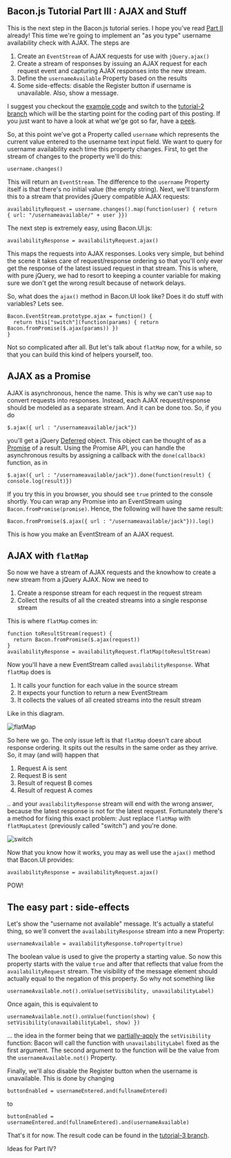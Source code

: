 ## Bacon.js Tutorial Part III : AJAX and Stuff

This is the next step in the Bacon.js tutorial series. I hope you've read
[Part II](http://nullzzz.blogspot.fi/2012/11/baconjs-tutorial-part-ii-get-started.html) already! This time we're
going to implement an "as you type" username availability check with
AJAX. The steps are

1. Create an `EventStream` of AJAX requests for use with
   `jQuery.ajax()`
2. Create a stream of responses by issuing an AJAX request for each
   request event and capturing AJAX responses into the new stream.
3. Define the `usernameAvailable` Property based on the results
4. Some side-effects: disable the Register button if username is
   unavailable. Also, show a message.

I suggest you checkout the [example code](https://github.com/raimohanska/bacon-devday-code) and switch to the 
[tutorial-2 branch](https://github.com/raimohanska/bacon-devday-code/tree/tutorial-2)
which will be the starting point for the coding part of this posting.
If you just want to have a look at what we'ge got so far, have a [peek](https://github.com/raimohanska/bacon-devday-code/blob/tutorial-2/index.html).

So, at this point we've got a Property called `username` which
represents the current value entered to the username text input field.
We want to query for username availability each time this property
changes. First, to get the stream of changes to the property we'll do
this:

    username.changes()

This will return an `EventStream`. The difference to the `username`
Property itself is that there's no initial value (the empty string).
Next, we'll transform this to a stream that provides jQuery compatible
AJAX requests:

    availabilityRequest = username.changes().map(function(user) { return { url: "/usernameavailable/" + user }})

The next step is extremely easy, using Bacon.UI.js:

    availabilityResponse = availabilityRequest.ajax()

This maps the requests into AJAX responses. Looks very simple, but
behind the scene it takes care of request/response ordering so that
you'll only ever get the response of the latest issued request in that
stream. This is where, with pure jQuery, we had to resort to keeping a
counter variable for making sure we don't get the wrong result because
of network delays.

So, what does the `ajax()` method in Bacon.UI look like? Does it do
stuff with variables? Lets see.

    Bacon.EventStream.prototype.ajax = function() {
      return this["switch"](function(params) { return Bacon.fromPromise($.ajax(params)) })
    }

Not so complicated after all. But let's talk about `flatMap` now, for a
while, so that you can build this kind of helpers yourself, too.

## AJAX as a Promise

AJAX is asynchronous, hence the name. This is why we can't use `map` to
convert requests into responses. Instead, each AJAX request/response
should be modeled as a separate stream. And it can be done too. So, if
you do

    $.ajax({ url : "/usernameavailable/jack"})

you'll get a jQuery
[Deferred](http://api.jquery.com/category/deferred-object/) object. This
object can be thought of as a
[Promise](http://wiki.commonjs.org/wiki/Promises/A) of a result. Using
the Promise API, you can handle the asynchronous results by assigning a
callback with the `done(callback)` function, as in

    $.ajax({ url : "/usernameavailable/jack"}).done(function(result) { console.log(result)})

If you try this in you browser, you should see `true` printed to the
console shortly. You can wrap any Promise into an EventStream using
`Bacon.fromPromise(promise)`. Hence, the following will have the same
result:

    Bacon.fromPromise($.ajax({ url : "/usernameavailable/jack"})).log()

This is how you make an EventStream of an AJAX request.

## AJAX with `flatMap`

So now we have a stream of AJAX requests and the knowhow to create
a new stream from a jQuery AJAX. Now we need to

1. Create a response stream for each request in the request stream
2. Collect the results of all the created streams into a single response
   stream

This is where `flatMap` comes in:

    function toResultStream(request) {
      return Bacon.fromPromise($.ajax(request))
    }
    availabilityResponse = availabilityRequest.flatMap(toResultStream)

Now you'll have a new EventStream called `availabilityResponse`. What
`flatMap` does is

1. It calls your function for each value in the source stream
2. It expects your function to return a new EventStream
3. It collects the values of all created streams into the result stream

Like in this diagram.

![flatMap](https://raw.github.com/wiki/raimohanska/bacon.js/baconjs-flatmap.png)

So here we go. The only issue left is that `flatMap` doesn't care about
response ordering. It spits out the results in the same order as they
arrive. So, it may (and will) happen that

1. Request A is sent
2. Request B is sent
3. Result of request B comes
4. Result of request A comes

.. and your `availabilityResponse` stream will end with the wrong
answer, because the latest response is not for the latest request.
Fortunately there's a method for fixing this exact problem: Just replace
`flatMap` with `flatMapLatest` (previously called "switch") and you're done.

![switch](https://raw.github.com/wiki/raimohanska/bacon.js/baconjs-switch.png)

Now that you know how it works, you may as well use the `ajax()` method
that Bacon.UI provides:

    availabilityResponse = availabilityRequest.ajax()

POW!

## The easy part : side-effects

Let's show the "username not available" message. It's actually a stateful thing, so we'll convert
the `availabilityResponse` stream into a new Property:

    usernameAvailable = availabilityResponse.toProperty(true)
    
The boolean value is used to give the property a starting value. So now this property starts with the value `true`
and after that reflects that value from the `availabilityRequest` stream. The visibility of the message element
should actually equal to the negation of this property. So why not something like

    usernameAvailable.not().onValue(setVisibility, unavailabilityLabel)
    
Once again, this is equivalent to

    usernameAvailable.not().onValue(function(show) { setVisibility(unavailabilityLabel, show) })
   
... the idea in the former being that we [partially-apply](http://en.wikipedia.org/wiki/Partial_application) 
the `setVisibility` function: Bacon will call the function with `unavailabilityLabel` fixed as the first argument. 
The second argument to the function will be the value from the `usernameAvailable.not()` Property.

Finally, we'll also disable the Register button when the username is unavailable. This is done by changing

    buttonEnabled = usernameEntered.and(fullnameEntered)
    
to

    buttonEnabled = usernameEntered.and(fullnameEntered).and(usernameAvailable)
    
That's it for now. The result code can be found in the [tutorial-3 branch](https://github.com/raimohanska/bacon-devday-code/tree/tutorial-3).

Ideas for Part IV?
    